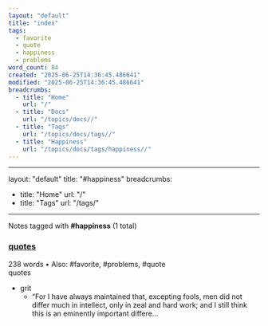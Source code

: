 ```yaml
---
layout: "default"
title: "index"
tags:
  - favorite
  - quote
  - happiness
  - problems
word_count: 84
created: "2025-06-25T14:36:45.486641"
modified: "2025-06-25T14:36:45.486641"
breadcrumbs:
  - title: "Home"
    url: "/"
  - title: "Docs"
    url: "/topics/docs//"
  - title: "Tags"
    url: "/topics/docs/tags//"
  - title: "Happiness"
    url: "/topics/docs/tags/happiness//"
---
```

---
layout: "default"
title: "#happiness"
breadcrumbs:
  - title: "Home"
    url: "/"
  - title: "Tags"
    url: "/tags/"
---
Notes tagged with **#happiness** (1 total)

<div class="note-grid">

<div class="note-card">
    <h3><a href="quotes/">quotes</a></h3>
    <div class="note-meta">
        238 words
        • Also: #favorite, #problems, #quote
    </div>
    <div class="note-excerpt">quotes

- grit
  - “For I have always maintained that, excepting fools, men did not differ much in intellect, only in zeal and hard work; and I still think this is an eminently important differe...</div>
</div>
</div>